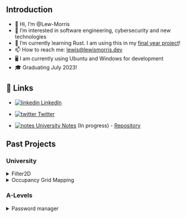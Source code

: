 ## Introduction
- 👋 Hi, I’m @Lew-Morris
- 👀 I’m interested in software engineering, cybersecurity and new technologies
- 🌱 I’m currently learning Rust. I am using this in my [final year project](https://github.com/Lew-Morris/3d-cellular-automata)!
- 📫 How to reach me: [lewis@lewismorris.dev](mailto:lewis@lewismorris.dev)
- 🖥️ I am currently using Ubuntu and Windows for development
- 🎓 Graduating July 2023! 

## 🔗 Links
- <a href="https://www.linkedin.com/in/lewis-morris/" rel="nofollow noreferrer">
  <img src="https://i.stack.imgur.com/gVE0j.png" alt="linkedin"> LinkedIn
</a>

- <a href="https://twitter.com/lew___" rel="nofollow noreferrer">
  <img src="https://upload.wikimedia.org/wikipedia/commons/thumb/4/4f/Twitter-logo.svg/16px-Twitter-logo.svg.png" alt="twitter"> Twitter
</a>

- <a href="https://notes.lewismorris.dev/" rel="nofollow noreferrer">
  <img src="https://cdn-icons-png.flaticon.com/16/889/889648.png" alt="notes"> University Notes</a> (In progress) - <a href="https://github.com/Lew-Morris/University-Notes">Repository</a>


## Past Projects
### University
<details closed>
  <summary>Filter2D</summary>
    <br>
    - A reimplementation of OpenCV's filter2D algorithm
  <br>
    - <b>Grade:</b> 78/100
  <br>
    - <a href="https://github.com/Lew-Morris/filter2D">Repository </a>
  <br>
    - <b>Module:</b> Computer Vision
  <br>
    - <b>Language:</b> Python
</details>

<details closed>
  <summary>Occupancy Grid Mapping</summary>
  <br>
    - An autonomous Webots robot designed to build an occupancy grid (map) of its surroundings
  <br>
    - <b>Repository</b> - Private until deadline has passed
  <br>
    - <b>Grade:</b> 72/100
  <br>
    - <b>Module:</b> Autonomous mobile robotics
  <br>
    - <b>Language:</b> Python
  <br>
<!--   <details closed> -->
<!--     <summary>What I learned</summary> -->
<!--     <br> -->
<!--     - <b></b> -->
<!-- </details> -->
</details>  

### A-Levels
<details closed>
  <summary>Password manager</summary>
  <br>
    - A locally stored password manager with a GUI, SMS 2FA for login, SHA256 and AES256 encryption, and a backup password/PIN to recover passwords.
  <br>
      - <b>Grade:</b> A
  <br>
    - <b>Subject:</b> Computer Science A-Level
  <br>
    - <b>Language:</b> VB.NET
  <br>
  <details closed>
    <summary><b>Features</b></summary>
    <br>
      - User login with encrypted details stored in a MySQL database
    <br>
      - Multi-factor authentication using Twillio API(SMS)
    <br>
      - Salted and hashed passwords utilising AES-256, stored in an OpenSQL database
    <br>
      - Complex password generator with user-defined parameters
    <br>
      - An encrypted 32 character recovery key saved locally to prevent data loss
    <br>
  </details>
  <details closed>
    <summary><b>What I learned</b></summary>
    <br>
      - Experience in all stages of the SDLC (Software-Development-Life-Cycle)
    <br>
      - Encryption standards
    <br>
      - Secure personal data storage practices
    <br>
      - Account security practices (Unique passwords, 2FA)
    <br>
  </details>
</details>

<!-- **More to be added soon!** -->

<!-- Dropdown copy-paste -->
<!-- 
<details closed>
  <summary>SUMMARY</summary>
  <br>
</details>
 -->
